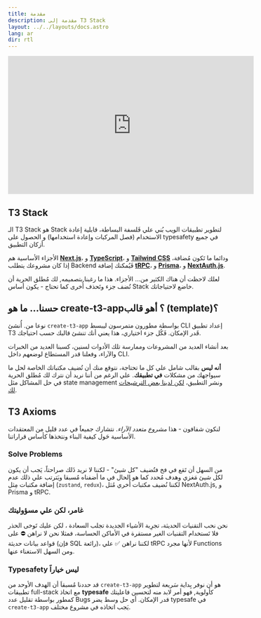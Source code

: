 ```yaml
---
title: مقدمة
description: مقدمة إلى T3 Stack
layout: ../../layouts/docs.astro
lang: ar
dir: rtl
---
```


<div class="embed">
<iframe width="560" height="315" src="https://www.youtube.com/embed/PbjHxIuHduU" title="The best stack for your next project" frameborder="0" allow="accelerometer; autoplay; clipboard-write; encrypted-media; gyroscope; picture-in-picture" allowfullscreen></iframe>
</div>

## T3 Stack

الـ T3 Stack هو Stack لتطوير تطبيقات الويب بُني علي فَلسفة البساطة، قابلية إعادة الاستخدام (فصل المركبات وإعادة استخدامها) و الحصول على typesafety في جميع أزكان التطبيق.

الأجزاء الأساسية هم [**Next.js**](https://nextjs.org/)، و [**TypeScript**](https://typescriptlang.org/)، و [**Tailwind CSS**](https://tailwindcss.com/) ودائما ما تَكون مُضافة، إذا كان مشروعك يتطلب Backend فَيُمكنك إضافة [**tRPC**](https://trpc.io/)، و [**Prisma**](https://prisma.io/)، و [**NextAuth.js**](https://next-auth.js.org/).

لعلك لاحظت أن هناك الكثير من... الأجزاء. هذا ما رغبنا بتصميمه, لك مُطلق الحرية أن تُضف جزء وتَحذف أُخرى كما تحتاج - يكون أساس Stack خاضع لاحتياجاتك.

## حسنا… ما هو create-t3-app؟ أهو قالب (template)؟

نوعا من. أُنشئ `create-t3-app` بواسطة مطورون متمرسون ليبسط CLI إعداد تطبيق T3 قَدر الإمكان. فَكُل جزء اختياري، هذا يعني أنك تنشئ قالبك حسب احتياجك.

بعد أنشاء العديد من المشروعات وممارسة تلك الأدوات لسنين، كسبنا العديد من الخبرات والآراء، وفعلنا قدر المستطاع لوضعهم داخل CLI.

**أنه ليس** بقالب شامل علي كل ما تحتاجة، نتوقع منك أن تُضيف مكتباتك الخاصة لحل ما سيواجهك من مشكلات **في تطبيقك**. علي الرغم من أننا نريد أن نترك لك مُطلق الحرية في حل المشاكل مثل state management ونشر التطبيق، [لكن لدينا بعض الترشيحات لك](/ar/other-recs).

## T3 Axioms

لنكون شفافون - هذا _مشروع متعدد الآراء_. نتشارك جميعاََ في عدد قليل من المعتقدات الأساسية حَول كيفية البناء ونتخذها كأساس قراراتنا.

### Solve Problems

من السهل أن تَقع في فخ فتُضيف "كل شيئ" - لكننا لا نريد ذَلك صراحتاً، يَجب أن يكون لكل شيئ مَغزي وهدف مُحدد كما هو الحال في ما أضفناه مُسبقا ويَترتب علي ذلك عدم إضافة مكتبات مِثل (`zustand`, `redux`)، لكننا نُضيف مكتبات أُخري مُثل NextAuth.js, و Prisma و tRPC.

### غامر، لكن علي مسؤوليتك

نحن نحب التقنيات الحديثة، تجرِبة الأشياء الجديدة تجلب السعادة ، لكن عليك تَوخى الحذر  فلا تَستخدام التقنيات الغير مستقرة في الأماكن الحساسة، فمثلا نحن لا نراهن ⛔️ على قواعد بيانات حديثة (فإن SQL رائعة)، لكننا نراهن ✅ علي tRPC لأنها مجرد Functions ومن السهل الاستغناء عنها.

### Typesafety ليس خياراََ

قد حددنا مُسبقاَ أن الهدف الأوحد من `create-t3-app` هو أن نوفر بِداية سَريعة لتطوير تطبيقات full-stack مع اتخاذ **typesafe** كأولوية, فهو أمر لابد منه لتحسين فاعليتك كمطور بواسطة تقليل عدد Bugs قدر الإمكان.
أي حل وسط يضر typesafe في `create-t3-app` يَجب اتخاذه في مشروع مختلف.

